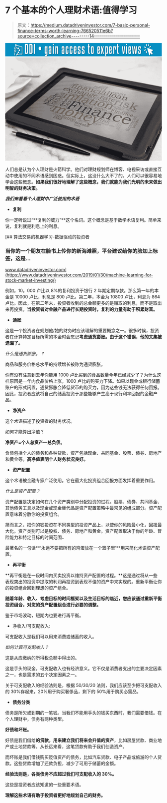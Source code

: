 # 7 个基本的个人理财术语:值得学习

> 原文：<https://medium.datadriveninvestor.com/7-basic-personal-finance-terms-worth-learning-766520511e6b?source=collection_archive---------14----------------------->

[![](img/19925a38102a132bf3115b839ea57f08.png)](http://www.track.datadriveninvestor.com/1B9E)![](img/8980ddbd117d9720c21c7b3546f3ef5a.png)

人们总是认为个人理财是火箭科学。他们对理财规划师在博客、电视采访或直接互动中使用的不同术语感到困惑。但实际上，这没什么大不了的。人们可以很容易地学会这些概念。**如果我们很好地理解了这些概念，我们就能为我们光明的未来做出明智的财务决策。**

***我们来看看个人理财中广泛使用的术语***

*   **复利**

你一定听说过“**复利的威力”**这个名词。这个概念是基于数学术语复利。简单来说，复利就是利息上的利息。

[](https://www.datadriveninvestor.com/2019/01/30/machine-learning-for-stock-market-investing/) [## 算法交易的机器学习-数据驱动的投资者

### 当你的一个朋友在脸书上传你的新海滩照，平台建议给你的脸加上标签，这是…

www.datadriveninvestor.com](https://www.datadriveninvestor.com/2019/01/30/machine-learning-for-stock-market-investing/) 

例如，10，000 卢比以 8%的复利投资于银行 2 年期定期存款。那么第一年的本金是 10000 卢比，利息是 800 卢比。第二年，本金为 10800 卢比，利息为 864 卢比。因此，在第二年末，投资者收到的总金额更多的是赚取的利息，而不是取出来再投资。**当投资者对金融产品进行长期投资时，复利的力量有助于积累财富。**

*   **通胀**

这是一个投资者在规划他/她的财务时应该理解的重要概念之一。很多时候，投资者在计算特定目标所需的本金时会忘记**考虑通货膨胀。由于这个错误，他的文集被遗漏了。**

*什么是通货膨胀。？*

商品和服务价格总水平的持续增长被称为通货膨胀。

你有没有注意到去年你能用 1000 卢比买到的食品数量今年已经减少了？为什么这样原因是一年内食品价格上涨，1000 卢比的购买力下降。如果以现金或银行储蓄账户的形式闲置，通货膨胀会降低货币的购买力，因为这些钱无法获得任何回报。因此，投资者应该将自己的储蓄投资于那些能够产生高于现行利率回报的金融产品。

*   **净资产**

这个术语描述了投资者的财务状况。

如何才能算出净值？

**净资产=个人总资产—总负债。**

负债包括个人的债务和各种贷款，资产包括现金、共同基金、股票、债券、房地产和黄金等。**高净值表明个人财务状况良好。**

*   **资产配置**

这个术语被金融专家广泛使用。它在最大化投资组合回报方面发挥着重要作用。

*什么是资产配置？*

资产配置是决定如何在几个资产类别中分配投资的过程。股票、债券、共同基金、其他债务工具以及现金或现金替代品是资产配置策略中最常见的组成部分。资产配置意味着分散你的投资组合。

简而言之，把你的钱投资在不同类型的投资产品上，以使你的风险最小化，回报最大化。资产类别可以是股权、债务、房地产和黄金。资产配置取决于你的年龄、冒险能力和特定目标的时间范围..

最著名的一句话**‘永远不要把所有的鸡蛋放在一个篮子里’**用来简化术语资产配置。

*   **再平衡**

**再平衡是在一段时间内买卖投资以维持资产配置的过程。**这是通过将从一些表现突出的投资中提取的利润再投资到表现不佳的资产中来实现的。重新平衡让你的投资组合回到理想的资产组合。

**随着年龄、收入、考虑目标的时间框架以及生活目标的临近，您应该通过重新平衡投资组合，对您的资产配置组合进行必要的调整。**

鉴于市场波动，短期内也要进行再平衡。

*   净收入/可支配收入:

可支配收入是我们可以用来消费或储蓄的收入。

*如何计算可支配收入？*

这是从应缴纳的所得税总额中得出的。

这是手头的现金。可支配收入也有经济意义。它不仅是消费者支出的主要决定因素之一，也是需求的五个决定因素之一。

关于可支配收入的经验法则是，根据 50/30/20 法则，我们应该至少把可支配收入的 30%存起来，20%用于购买奢侈品，剩下的 50%用于购买必需品。

*   **债务分类**

债务是所欠或到期的一笔钱。当我们不能用手头的钱买东西时，我们需要借钱。在个人理财中，债务有两种类型。

**好债和坏账。**

好债是我们借给**的贷款，用来建立我们将来会升值的资产**，比如房屋贷款、商业地产或土地贷款等。从长远来看，这笔贷款有助于我们创造资产。

而坏账是我们借钱购买贬值资产的债务，比如汽车贷款、电子产品或旅游的个人贷款。这些贷款增加了还款负担，减少了可用于储蓄的金额。

**经验法则是，各类债务不应超过我们可支配收入的 30%。**

这些是投资者应该知道的一些重要术语。

**理解这些术语有助于投资者更好地规划自己的财务。**